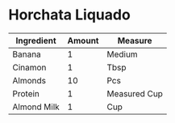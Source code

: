 # Horchata Liquado

| Ingredient | Amount | Measure |
| ---------- | ------ | ------- |
| Banana | 1 | Medium |
| Cinamon | 1 | Tbsp |
| Almonds | 10 | Pcs |
| Protein | 1 | Measured Cup |
| Almond Milk | 1 | Cup |
